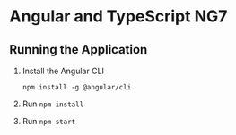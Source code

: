 # Angular and TypeScript NG7
## Running the Application

1. Install the Angular CLI

    `npm install -g @angular/cli`

1. Run `npm install`

1. Run `npm start`
